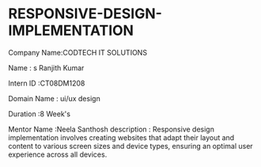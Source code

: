 # RESPONSIVE-DESIGN-IMPLEMENTATION
Company Name:CODTECH IT SOLUTIONS

Name : s Ranjith Kumar 

Intern ID :CT08DM1208

Domain Name : ui/ux design 

Duration :8 Week's

Mentor Name :Neela Santhosh
description : Responsive design implementation involves creating websites that adapt their layout and content to various screen sizes and device types, ensuring an optimal user experience across all devices.
